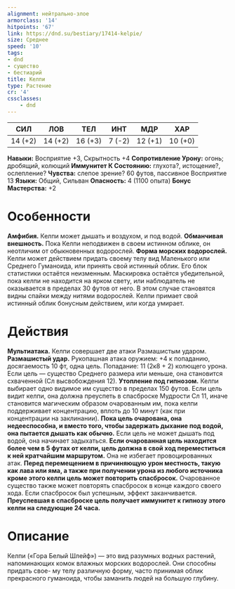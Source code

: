 ```yaml
---
alignment: нейтрально-злое
armorclass: '14'
hitpoints: '67'
link: https://dnd.su/bestiary/17414-kelpie/
size: Среднее
speed: '10'
tags:
- dnd
- существо
- бестиарий
title: Келпи
type: Растение
cr: '4'
cssclasses:
    - dnd
---
```



| СИЛ | ЛОВ | ТЕЛ | ИНТ | МДР | ХАР |
|---|---|---|---|---|---|
| 14 (+2) | 14 (+2) | 16 (+3) | 7 (-2) | 12 (+1) | 10 (+0) |
**Навыки:** Восприятие +3, Скрытность +4
**Сопротивление Урону:** огонь; дробящий, колющий
**Иммунитет К Состоянию:** глухота?, истощение?, ослепление?
**Чувства:** слепое зрение? 60 футов, пассивное Восприятие 13
**Языки:** Общий, Сильван
**Опасность:** 4 (1100 опыта)
**Бонус Мастерства:** +2


# Особенности
**Амфибия.** Келпи может дышать и воздухом, и под водой.
**Обманчивая внешность.** Пока Келпи неподвижен в своем истинном облике, он неотличим от обыкновенных водорослей.
**Форма морских водорослей.** Келпи может действием придать своему телу вид Маленького или Среднего Гуманоида, или принять свой истинный облик. Его блок статистики остаётся неизменным. Маскировка остаётся убедительной, пока келпи не находится на ярком свету, или наблюдатель не оказывается в пределах 30 футов от него. В этом случае становятся видны спайки между нитями водорослей. Келпи примает свой истинный облик бонусным действием, или когда умирает.


# Действия
**Мультиатака.** Келпи совершает две атаки Размашистым ударом.
**Размашистый удар.** Рукопашная атака оружием: +4 к попаданию, досягаемость 10 фт, одна цель. Попадание: 11 (2к8 + 2) колющего урона. Если цель — существо Среднего размера или меньше, она становится схваченной (Сл высвобождения 12).
**Утопление под гипнозом.** Келпи выбирает одно видимое им существо в пределах 150 футов. Если цель видит келпи, она должна преуспеть в спасброске Мудрости Сл 11, иначе становится магическим образом очарованным им, пока келпи поддерживает концентрацию, вплоть до 10 минут (как при концентрации на заклинании).
**Пока цель очарована, она недееспособна, и вместо того, чтобы задержать дыхание под водой, она пытается дышать как обычно.** Если цель не может дышать под водой, она начинает задыхаться.
**Если очарованная цель находится более чем в 5 футах от келпи, цель должна в свой ход переместиться к ней кратчайшим маршрутом.** Она не избегает провоцированных атак.
**Перед перемещением в причиняющую урон местность, такую как лава или яма, а также при получении урона из любого источника кроме этого келпи цель может повторить спасбросок.** Очарованное существо также может повторять спасбросок в конце каждого своего хода. Если спасбросок был успешным, эффект заканчивается.
**Преуспевшая в спасброске цель получает иммунитет к гипнозу этого келпи на следующие 24 часа.** 


# Описание
Келпи («Гора Белый Шлейф») — это вид разумных водных растений, напоминающих комок влажных морских водорослей. Они способны придать свое- му телу различную форму, часто принимая облик прекрасного гуманоида, чтобы заманить людей на большую глубину.